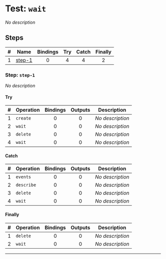 # Test: `wait`

*No description*

## Steps

| # | Name | Bindings | Try | Catch | Finally |
|:-:|---|:-:|:-:|:-:|:-:|
| 1 | [step-1](#step-step-1) | 0 | 4 | 4 | 2 |

### Step: `step-1`

*No description*

#### Try

| # | Operation | Bindings | Outputs | Description |
|:-:|---|:-:|:-:|---|
| 1 | `create` | 0 | 0 | *No description* |
| 2 | `wait` | 0 | 0 | *No description* |
| 3 | `delete` | 0 | 0 | *No description* |
| 4 | `wait` | 0 | 0 | *No description* |

#### Catch

| # | Operation | Bindings | Outputs | Description |
|:-:|---|:-:|:-:|---|
| 1 | `events` | 0 | 0 | *No description* |
| 2 | `describe` | 0 | 0 | *No description* |
| 3 | `delete` | 0 | 0 | *No description* |
| 4 | `wait` | 0 | 0 | *No description* |

#### Finally

| # | Operation | Bindings | Outputs | Description |
|:-:|---|:-:|:-:|---|
| 1 | `delete` | 0 | 0 | *No description* |
| 2 | `wait` | 0 | 0 | *No description* |

---

